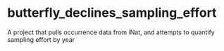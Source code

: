# butterfly_declines_sampling_effort
A project that pulls occurrence data from iNat, and attempts to quantify sampling effort by year
